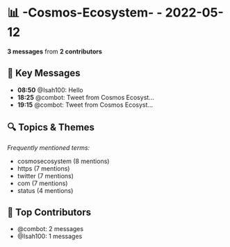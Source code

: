 # 📊 -Cosmos-Ecosystem- - 2022-05-12
**3 messages** from **2 contributors**

## 💬 Key Messages
- **08:50** @Isah100: Hello
- **18:25** @combot: [‌‌‌‌‎⁠](https://twitter.com/CosmosEcosystem/status/1524817979803938817)Tweet from Cosmos Ecosyst...
- **19:15** @combot: [‌‌‌‌‎⁠](https://twitter.com/CosmosEcosystem/status/1524830543979892743)Tweet from Cosmos Ecosyst...

## 🔍 Topics & Themes
*Frequently mentioned terms:*
- cosmosecosystem (8 mentions)
- https (7 mentions)
- twitter (7 mentions)
- com (7 mentions)
- status (4 mentions)

## 👥 Top Contributors
- @combot: 2 messages
- @Isah100: 1 messages
